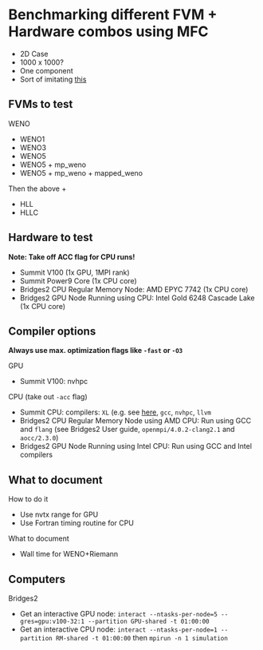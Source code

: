 # Benchmarking different FVM + Hardware combos using MFC

* 2D Case
* 1000 x 1000?
* One component
* Sort of imitating [this](https://github.com/UK-MAC/CloverLeaf/blob/master/documentation.txt)

## FVMs to test

WENO
* WENO1
* WENO3
* WENO5
* WENO5 + mp_weno
* WENO5 + mp_weno + mapped_weno

Then the above + 
* HLL
* HLLC

## Hardware to test

**Note: Take off ACC flag for CPU runs!**

* Summit V100 (1x GPU, 1MPI rank)
* Summit Power9 Core (1x CPU core)
* Bridges2 CPU Regular Memory Node: AMD EPYC 7742 (1x CPU core)
* Bridges2 GPU Node Running using CPU: Intel Gold 6248 Cascade Lake (1x CPU core)

## Compiler options

**Always use max. optimization flags like `-fast` or `-O3`**

GPU
* Summit V100: nvhpc

CPU (take out `-acc` flag)
* Summit CPU: compilers: `XL` (e.g. see [here](https://www.ibm.com/docs/el/xl-c-and-cpp-aix/16.1?topic=reference-compiler-options), `gcc`, `nvhpc`, `llvm`
* Bridges2 CPU Regular Memory Node using AMD CPU: Run using GCC and `flang` (see Bridges2 User guide,
      `openmpi/4.0.2-clang2.1` and `aocc/2.3.0`)
* Bridges2 GPU Node Running using Intel CPU: Run using GCC and Intel compilers


## What to document

How to do it 
* Use nvtx range for GPU
* Use Fortran timing routine for CPU

What to document
* Wall time for WENO+Riemann

## Computers

Bridges2
* Get an interactive GPU node: `interact --ntasks-per-node=5 --gres=gpu:v100-32:1 --partition GPU-shared -t 01:00:00`
* Get an interactive CPU node: `interact --ntasks-per-node=1 --partition RM-shared -t 01:00:00`
then `mpirun -n 1 simulation`

